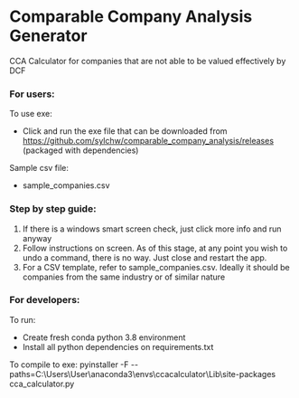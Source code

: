 # Comparable Company Analysis Generator
CCA Calculator for companies that are not able to be valued effectively by DCF

### For users:
To use exe:
- Click and run the exe file that can be downloaded from https://github.com/sylchw/comparable_company_analysis/releases (packaged with dependencies)

Sample csv file:
- sample_companies.csv

### Step by step guide:
1. If there is a windows smart screen check, just click more info and run anyway
2. Follow instructions on screen. As of this stage, at any point you wish to undo a command, there is no way. Just close and restart the app.
3. For a CSV template, refer to sample_companies.csv. Ideally it should be companies from the same industry or of similar nature

### For developers:
To run:
- Create fresh conda python 3.8 environment
- Install all python dependencies on requirements.txt

To compile to exe:
pyinstaller -F --paths=C:\Users\User\anaconda3\envs\ccacalculator\Lib\site-packages  cca_calculator.py